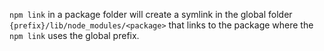 `npm link` in a package folder will create a symlink in the global folder `{prefix}/lib/node_modules/<package>` that links to the package where the `npm link` uses the global prefix.

